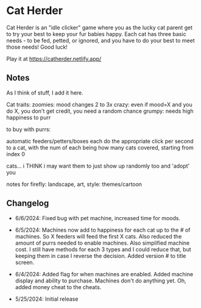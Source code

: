 # Cat Herder

Cat Herder is an "idle clicker" game where you as the lucky cat parent get to try your best to keep your fur babies happy. Each cat has three basic needs - to be fed, petted, or ignored, and you have to do your best to meet those needs! Good luck!

Play it at <https://catherder.netlify.app/>

## Notes

As I think of stuff, I add it here. 

Cat traits:
	zoomies: mood changes 2 to 3x
	crazy: even if mood=X and you do X, you don't get credit, you need a random chance 
	grumpy: needs high happiness to purr

to buy with purrs:

automatic feeders/petters/boxes each do the appropriate click per second to a cat, with the
num of each being how many cats covered, starting from index 0

cats... i THINK i may want them to just show up randomly too and 'adopt' you

notes for firefly: 
landscape, art, style: themes/cartoon


## Changelog

* 6/6/2024: Fixed bug with pet machine, increased time for moods.

* 6/5/2024: Machines now add to happiness for each cat up to the # of machines. So X feeders will feed the first X cats. Also reduced the amount of purrs needed to enable machines. Also simplified machine cost. I still have methods for each 3 types and I could reduce that, but keeping them in case I reverse the decision. Added version # to title screen.

* 6/4/2024: Added flag for when machines are enabled. Added machine display and ability to purchase. Machines don't do anything yet. Oh, added money cheat to the cheats. 

* 5/25/2024: Initial release
